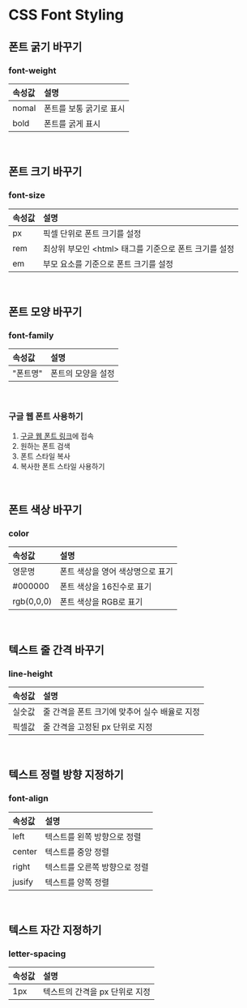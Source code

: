 # CSS Font Styling
## 폰트 굵기 바꾸기
### font-weight
속성값 | 설명
:--- | :---
nomal | 폰트를 보통 굵기로 표시
bold | 폰트를 굵게 표시

<br>

## 폰트 크기 바꾸기
### font-size
속성값 | 설명
:--- | :---
px | 픽셀 단위로 폰트 크기를 설정
rem | 최상위 부모인 \<html> 태그를 기준으로 폰트 크기를 설정
em | 부모 요소를 기준으로 폰트 크기를 설정

<br>

## 폰트 모양 바꾸기
### font-family
속성값 | 설명
:--- | :---
"폰트명" | 폰트의 모양을 설정

<br>

### 구글 웹 폰트 사용하기
1. [구글 웹 폰트 링크](https://fonts.google.com)에 접속
2. 원하는 폰트 검색
3. 폰트 스타일 복사
4. 복사한 폰트 스타일 사용하기

<br>

## 폰트 색상 바꾸기
### color
속성값 | 설명
:--- | :---
영문명 | 폰트 색상을 영어 색상명으로 표기
#000000 | 폰트 색상을 16진수로 표기
rgb(0,0,0) | 폰트 색상을 RGB로 표기

<br>

## 텍스트 줄 간격 바꾸기
### line-height
속성값 | 설명
:--- | :---
실숫값 | 줄 간격을 폰트 크기에 맞추어 실수 배율로 지정
픽셀값 | 줄 간격을 고정된 px 단위로 지정

<br>

## 텍스트 정렬 방향 지정하기
### font-align
속성값 | 설명
:--- | :---
left | 텍스트를 왼쪽 방향으로 정렬
center | 텍스트를 중앙 정렬
right | 텍스트를 오른쪽 방향으로 정렬
jusify | 텍스트를 양쪽 정렬

<br>

## 텍스트 자간 지정하기
### letter-spacing
속성값 | 설명
:--- | :---
1px | 텍스트의 간격을 px 단위로 지정